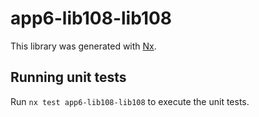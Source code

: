 # app6-lib108-lib108

This library was generated with [Nx](https://nx.dev).

## Running unit tests

Run `nx test app6-lib108-lib108` to execute the unit tests.
